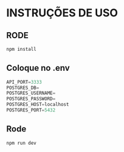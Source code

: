 # INSTRUÇÕES DE USO

## RODE
```js
npm install
```

## Coloque no .env
```js
API_PORT=3333
POSTGRES_DB=
POSTGRES_USERNAME=
POSTGRES_PASSWORD=
POSTGRES_HOST=localhost
POSTGRES_PORT=5432
```

## Rode
```js
npm run dev
```
